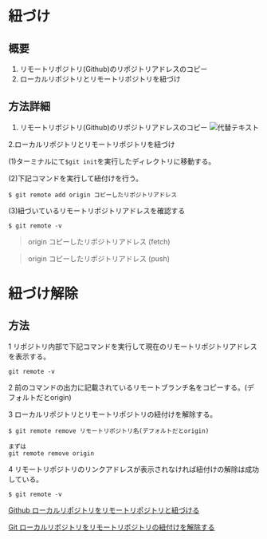 # 紐づけ
## 概要
1. リモートリポジトリ(Github)のリポジトリアドレスのコピー
2. ローカルリポジトリとリモートリポジトリを紐づけ
## 方法詳細
1. リモートリポジトリ(Github)のリポジトリアドレスのコピー
![代替テキスト](https://qiita-user-contents.imgix.net/https%3A%2F%2Fqiita-image-store.s3.ap-northeast-1.amazonaws.com%2F0%2F306417%2F082f23de-e137-a096-b2b7-6c04975e70a9.png?ixlib=rb-4.0.0&auto=format&gif-q=60&q=75&s=bbf7c3dc0b9f6be1974246b54aa40c24)

2.ローカルリポジトリとリモートリポジトリを紐づけ

(1)ターミナルにて`$git init`を実行したディレクトリに移動する。

(2)下記コマンドを実行して紐付けを行う。
```
$ git remote add origin コピーしたリポジトリアドレス
```

(3)紐づいているリモートリポジトリアドレスを確認する
```
$ git remote -v
```
>origin  コピーしたリポジトリアドレス (fetch)

>origin  コピーしたリポジトリアドレス (push)

# 紐づけ解除
## 方法
1 リポジトリ内部で下記コマンドを実行して現在のリモートリポジトリアドレスを表示する。
```
git remote -v
```
2 前のコマンドの出力に記載されているリモートブランチ名をコピーする。(デフォルトだとorigin)

3 ローカルリポジトリとリモートリポジトリの紐付けを解除する。
```
$ git remote remove リモートリポジトリ名(デフォルトだとorigin)

まずは
git remote remove origin
```
4 リモートリポジトリのリンクアドレスが表示されなければ紐付けの解除は成功している。
```
$ git remote -v
```

[Github ローカルリポジトリをリモートリポジトリと紐づける](https://qiita.com/miriwo/items/a7be71f6a238b09eda10)

[Git ローカルリポジトリをリモートリポジトリの紐付けを解除する](https://qiita.com/miriwo/items/4fdb5c9371693b70e123)